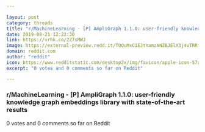 ```yaml
---

layout: post
category: threads
title: "r/MachineLearning - [P] AmpliGraph 1.1.0: user-friendly knowledge graph embeddings library with state-of-the-art results"
date: 2019-08-21 12:22:30
link: https://vrhk.co/2Z7sMWJ
image: https://external-preview.redd.it/TOQuMxC1EJtYamzANZBJElX3j4vTRRtFGiL6wYSm-So.jpg?auto=webp&s=fbff9d1e97d7f8e00458eb6aaded7409ab4e42df
domain: reddit.com
author: "reddit"
icon: https://www.redditstatic.com/desktop2x/img/favicon/apple-icon-57x57.png
excerpt: "0 votes and 0 comments so far on Reddit"

---
```


### r/MachineLearning - [P] AmpliGraph 1.1.0: user-friendly knowledge graph embeddings library with state-of-the-art results

0 votes and 0 comments so far on Reddit